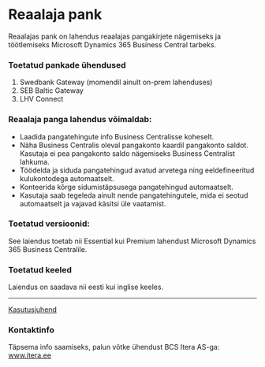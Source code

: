 # Reaalaja pank
Reaalajas pank on lahendus reaalajas pangakirjete nägemiseks ja töötlemiseks Microsoft Dynamics 365 Business Central tarbeks.

### Toetatud pankade ühendused
1. Swedbank Gateway (momendil ainult on-prem lahenduses)
2. SEB Baltic Gateway
3. LHV Connect

### Reaalaja panga lahendus võimaldab:
* Laadida pangatehingute info Business Centralisse koheselt.
* Näha Business Centralis oleval pangakonto kaardil pangakonto saldot. 
Kasutaja ei pea pangakonto saldo nägemiseks Business Centralist lahkuma.
* Töödelda ja siduda pangatehingud avatud arvetega ning eeldefineeritud kulukontodega automaatselt.
* Konteerida kõrge sidumistäpsusega pangatehingud automaatselt.
* Kasutaja saab tegeleda ainult nende pangatehingutele, mida ei seotud automaatselt ja vajavad käsitsi üle vaatamist.

### Toetatud versioonid:
See laiendus toetab nii Essential kui Premium lahendust Microsoft Dynamics 365 Business Centralile.

### Toetatud keeled
Laiendus on saadava nii eesti kui inglise keeles.

---
[Kasutusjuhend](help.md)


### Kontaktinfo
Täpsema info saamiseks, palun võtke ühendust BCS Itera AS-ga:
<a href="https://www.itera.ee/" target="_blank">www.itera.ee</a>
